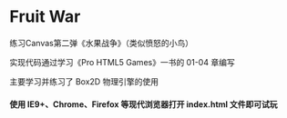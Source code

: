 # Fruit War
练习Canvas第二弹《水果战争》（类似愤怒的小鸟）

实现代码通过学习《Pro HTML5 Games》一书的 01-04 章编写

主要学习并练习了 Box2D 物理引擎的使用

#### 使用 IE9+、Chrome、Firefox 等现代浏览器打开 index.html 文件即可试玩
